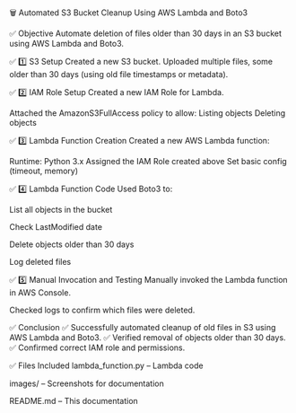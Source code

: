 
🗑️ Automated S3 Bucket Cleanup Using AWS Lambda and Boto3 

✅ Objective
Automate deletion of files older than 30 days in an S3 bucket using AWS Lambda and Boto3. 

✅ 1️⃣ S3 Setup
Created a new S3 bucket.
Uploaded multiple files, some older than 30 days (using old file timestamps or metadata). 


✅ 2️⃣ IAM Role Setup
Created a new IAM Role for Lambda.

Attached the AmazonS3FullAccess policy to allow:
Listing objects
Deleting objects 



✅ 3️⃣ Lambda Function Creation
Created a new AWS Lambda function:

Runtime: Python 3.x
Assigned the IAM Role created above
Set basic config (timeout, memory) 

✅ 4️⃣ Lambda Function Code
Used Boto3 to:

List all objects in the bucket

Check LastModified date

Delete objects older than 30 days

Log deleted files 


✅ 5️⃣ Manual Invocation and Testing
Manually invoked the Lambda function in AWS Console.

Checked logs to confirm which files were deleted. 


✅ Conclusion
✅ Successfully automated cleanup of old files in S3 using AWS Lambda and Boto3.
✅ Verified removal of objects older than 30 days.
✅ Confirmed correct IAM role and permissions. 


✅ Files Included
lambda_function.py – Lambda code

images/ – Screenshots for documentation

README.md – This documentation